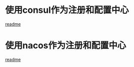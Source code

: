 # 使用consul作为注册和配置中心
[readme](https://github.com/pjhu/seata/tree/master/devops/k8s-seata/consul/readme.MD)

# 使用nacos作为注册和配置中心
[readme](https://github.com/pjhu/seata/tree/master/devops/k8s-seata/nacos/readme.MD)

